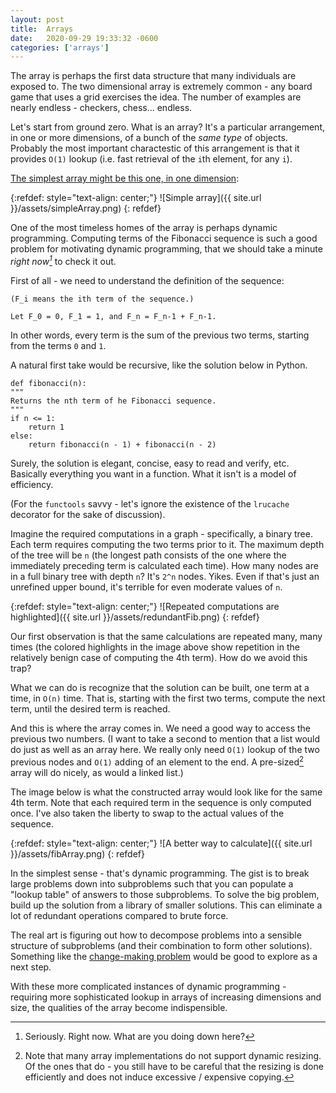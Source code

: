 ```yaml
---
layout: post
title:  Arrays
date:   2020-09-29 19:33:32 -0600
categories: ['arrays']
---
```


The array is perhaps the first data structure that many individuals
are exposed to. The two dimensional array is extremely common - any
board game that uses a grid exercises the idea. The number of
examples are nearly endless - checkers, chess... endless.

Let's start from ground zero. What is an array? It's a particular arrangement,
in one or more dimensions, of a bunch of the _same type_ of objects. Probably
the most important charactestic of this arrangement is that it provides `O(1)`
lookup (i.e. fast retrieval of the `i`th element, for any `i`).

[The simplest array might be this one, in one dimension]:

{:refdef: style="text-align: center;"}
![Simple array]({{ site.url }}/assets/simpleArray.png)
{: refdef}

One of the most timeless homes of the array is perhaps dynamic
programming. Computing terms of the Fibonacci sequence is such a
good problem for motivating dynamic programming, that we should
take a minute _right now[^1]_ to check it out.

First of all - we need to understand the definition of the sequence:

    (F_i means the ith term of the sequence.)
    
    Let F_0 = 0, F_1 = 1, and F_n = F_n-1 + F_n-1.

In other words, every term is the sum of the previous two terms,
starting from the terms `0` and `1`.

A natural first take would be recursive, like the solution below in
Python.

    def fibonacci(n):
    """
    Returns the nth term of he Fibonacci sequence.
    """
    if n <= 1:
        return 1
    else:
        return fibonacci(n - 1) + fibonacci(n - 2)

Surely, the solution is elegant, concise, easy to read and verify,
etc. Basically everything you want in a function. What it isn't
is a model of efficiency.

(For the `functools` savvy - let's ignore the existence
of the `lrucache` decorator for the sake of discussion).

Imagine the required computations in a graph - specifically, a
binary tree. Each term requires computing the two terms prior to
it. The maximum depth of the tree will be `n` (the longest path
consists of the one where the immediately preceding term is
calculated each time). How many nodes are in a full binary tree
with depth `n`? It's `2^n` nodes. Yikes. Even if that's just an
unrefined upper bound, it's terrible for even moderate values of
`n`.

{:refdef: style="text-align: center;"}
![Repeated computations are highlighted]({{ site.url }}/assets/redundantFib.png)
{: refdef}

Our first observation is that the same calculations are repeated many, many
times (the colored highlights in the image above show repetition in the
relatively benign case of computing the 4th term). How do we avoid this trap?

What we can do is recognize that the solution can be built, one
term at a time, in `O(n)` time. That is, starting with the first
two terms, compute the next term, until the desired term is reached.

And this is where the array comes in. We need a good way to access the previous
two numbers. (I want to take a second to mention that a list would do just as
well as an array here. We really only need `O(1)` lookup of the two previous
nodes and `O(1)` adding of an element to the end. A pre-sized[^2] array will do
nicely, as would a linked list.)

The image below is what the constructed array would look like for the same 4th
term. Note that each required term in the sequence is only computed once. I've
also taken the liberty to swap to the actual values of the sequence.

{:refdef: style="text-align: center;"}
![A better way to calculate]({{ site.url }}/assets/fibArray.png)
{: refdef}

In the simplest sense - that's dynamic programming. The gist is to break large
problems down into subproblems such that you can populate a "lookup table" of
answers to those subproblems. To solve the big problem, build up the solution
from a library of smaller solutions. This can eliminate a lot of redundant
operations compared to brute force.

The real art is figuring out how to decompose problems into a sensible
structure of subproblems (and their combination to form other solutions).
Something like the [change-making
problem](https://en.wikipedia.org/wiki/Change-making_problem) would be good to
explore as a next step.

With these more complicated instances of dynamic programming - requiring more
sophisticated lookup in arrays of increasing dimensions and size, the qualities
of the array become indispensible.

[^1]: Seriously. Right now. What are you doing down here?

[^2]: Note that many array implementations do not support dynamic resizing. Of the ones that do - you still have to be careful that the resizing is done efficiently and does not induce excessive / expensive copying.

[The simplest array might be this one, in one dimension]:https://www.youtube.com/watch?v=4J9MRYJz9-4
